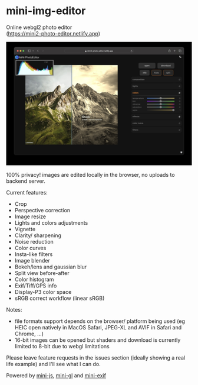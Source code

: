 # mini-img-editor

Online webgl2 photo editor  
(https://mini2-photo-editor.netlify.app)  


![Screenshot](screenshot.jpg)  

100% privacy! images are edited locally in the browser, no uploads to backend server.

Current features: 
* Crop
* Perspective correction
* Image resize
* Lights and colors adjustments
* Vignette
* Clarity/ sharpening
* Noise reduction
* Color curves
* Insta-like filters
* Image blender
* Bokeh/lens and gaussian blur
* Split view before-after
* Color histogram
* Exif/Tiff/GPS info
* Display-P3 color space
* sRGB correct workflow (linear sRGB)
  
  
Notes: 
* file formats support depends on the browser/ platform being used (eg HEIC open natively in MacOS Safari, JPEG-XL and AVIF in Safari and Chrome, ...)
* 16-bit images can be opened but shaders and download is currently limited to 8-bit due to webgl limitations

Please leave feature requests in the issues section (ideally showing a real life example) and I'll see what I can do.  
 
 
Powered by [mini-js](https://github.com/xdadda/minijs), [mini-gl](https://github.com/xdadda/mini-gl) and [mini-exif](https://github.com/xdadda/mini-exif)
